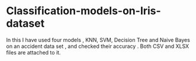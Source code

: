 # Classification-models-on-Iris-dataset
In this I have used four models , KNN, SVM, Decision Tree and Naive Bayes on an accident data set , and checked their accuracy . Both CSV and XLSX files are attached to it.
